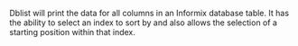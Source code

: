 Dblist will print the data for all columns in an Informix database table. 
It has the ability to select an index to sort by and also allows the selection of a starting position within that index.
